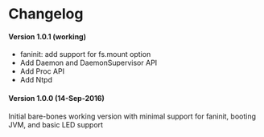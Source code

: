 # **Changelog**

#### **Version 1.0.1 (working)**
- faninit: add support for fs.mount option
- Add Daemon and DaemonSupervisor API
- Add Proc API
- Add Ntpd

#### **Version 1.0.0 (14-Sep-2016)**
Initial bare-bones working version with minimal support
for faninit, booting JVM, and basic LED support